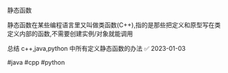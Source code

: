 静态函数

静态函数在某些编程语言里又叫做类函数(C++),指的是那些把定义和原型写在类定义内部的函数,不需要创建实例/对象就能调用

总结 c++,java,python 中所有定义静态函数的办法 ✅ 2023-01-03

#java
#cpp 
#python
